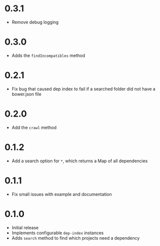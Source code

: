 0.3.1
=========
* Remove debug logging

0.3.0
=========
* Adds the `findIncompatibles` method

0.2.1
=========
* Fix bug that caused dep index to fail if a searched folder did not have a bower.json file

0.2.0
=========
* Add the `crawl` method

0.1.2
=========
* Add a search option for `*`, which returns a Map of all dependencies

0.1.1
=========
* Fix small issues with example and documentation

0.1.0
=========
* Initial release
* Implements configurable `dep-index` instances
* Adds `search` method to find which projects need a dependency
